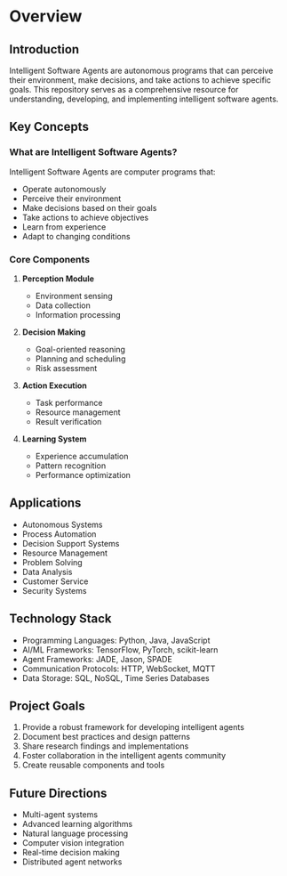 # Overview

## Introduction

Intelligent Software Agents are autonomous programs that can perceive their environment, make decisions, and take actions to achieve specific goals. This repository serves as a comprehensive resource for understanding, developing, and implementing intelligent software agents.

## Key Concepts

### What are Intelligent Software Agents?

Intelligent Software Agents are computer programs that:
- Operate autonomously
- Perceive their environment
- Make decisions based on their goals
- Take actions to achieve objectives
- Learn from experience
- Adapt to changing conditions

### Core Components

1. **Perception Module**
   - Environment sensing
   - Data collection
   - Information processing

2. **Decision Making**
   - Goal-oriented reasoning
   - Planning and scheduling
   - Risk assessment

3. **Action Execution**
   - Task performance
   - Resource management
   - Result verification

4. **Learning System**
   - Experience accumulation
   - Pattern recognition
   - Performance optimization

## Applications

- Autonomous Systems
- Process Automation
- Decision Support Systems
- Resource Management
- Problem Solving
- Data Analysis
- Customer Service
- Security Systems

## Technology Stack

- Programming Languages: Python, Java, JavaScript
- AI/ML Frameworks: TensorFlow, PyTorch, scikit-learn
- Agent Frameworks: JADE, Jason, SPADE
- Communication Protocols: HTTP, WebSocket, MQTT
- Data Storage: SQL, NoSQL, Time Series Databases

## Project Goals

1. Provide a robust framework for developing intelligent agents
2. Document best practices and design patterns
3. Share research findings and implementations
4. Foster collaboration in the intelligent agents community
5. Create reusable components and tools

## Future Directions

- Multi-agent systems
- Advanced learning algorithms
- Natural language processing
- Computer vision integration
- Real-time decision making
- Distributed agent networks 